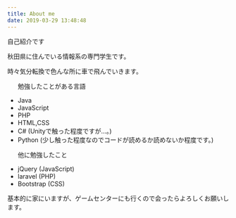 ```yaml
---
title: About me
date: 2019-03-29 13:48:48
---
```


<p>自己紹介です</p>
<p>秋田県に住んでいる情報系の専門学生です。</p>
<p>時々気分転換で色んな所に車で飛んでいきます。</p>

  <ul>
  	<p>勉強したことがある言語  </p>
  	<li>Java</li>
  	<li>JavaScript</li>
  	<li>PHP</li>
  	<li>HTML,CSS</li>
  	<li>C# (Unityで触った程度ですが...。)</li>
  	<li>Python (少し触った程度なのでコードが読めるか読めないか程度です。)</li>
  </ul>

  <ul>
  	<p>他に勉強したこと</p>
  	<li>jQuery (JavaScript)</li>
  	<li>laravel (PHP)</li>
  	<li>Bootstrap (CSS)</li>
  </ul>

<p>基本的に家にいますが、ゲームセンターにも行くので会ったらよろしくお願いします。　　</p>